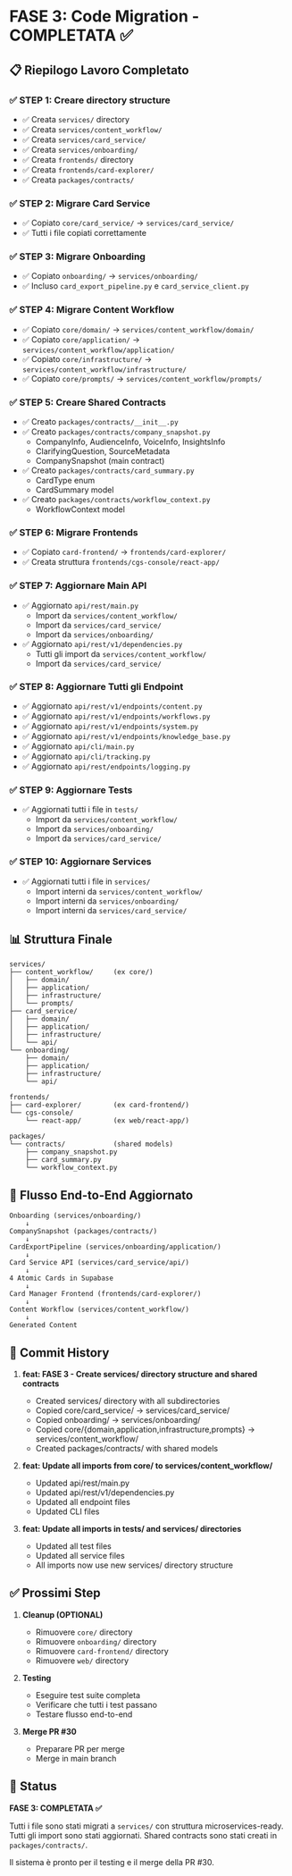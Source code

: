 # FASE 3: Code Migration - COMPLETATA ✅

## 📋 Riepilogo Lavoro Completato

### ✅ STEP 1: Creare directory structure
- ✅ Creata `services/` directory
- ✅ Creata `services/content_workflow/`
- ✅ Creata `services/card_service/`
- ✅ Creata `services/onboarding/`
- ✅ Creata `frontends/` directory
- ✅ Creata `frontends/card-explorer/`
- ✅ Creata `packages/contracts/`

### ✅ STEP 2: Migrare Card Service
- ✅ Copiato `core/card_service/` → `services/card_service/`
- ✅ Tutti i file copiati correttamente

### ✅ STEP 3: Migrare Onboarding
- ✅ Copiato `onboarding/` → `services/onboarding/`
- ✅ Incluso `card_export_pipeline.py` e `card_service_client.py`

### ✅ STEP 4: Migrare Content Workflow
- ✅ Copiato `core/domain/` → `services/content_workflow/domain/`
- ✅ Copiato `core/application/` → `services/content_workflow/application/`
- ✅ Copiato `core/infrastructure/` → `services/content_workflow/infrastructure/`
- ✅ Copiato `core/prompts/` → `services/content_workflow/prompts/`

### ✅ STEP 5: Creare Shared Contracts
- ✅ Creato `packages/contracts/__init__.py`
- ✅ Creato `packages/contracts/company_snapshot.py`
  - CompanyInfo, AudienceInfo, VoiceInfo, InsightsInfo
  - ClarifyingQuestion, SourceMetadata
  - CompanySnapshot (main contract)
- ✅ Creato `packages/contracts/card_summary.py`
  - CardType enum
  - CardSummary model
- ✅ Creato `packages/contracts/workflow_context.py`
  - WorkflowContext model

### ✅ STEP 6: Migrare Frontends
- ✅ Copiato `card-frontend/` → `frontends/card-explorer/`
- ✅ Creata struttura `frontends/cgs-console/react-app/`

### ✅ STEP 7: Aggiornare Main API
- ✅ Aggiornato `api/rest/main.py`
  - Import da `services/content_workflow/`
  - Import da `services/card_service/`
  - Import da `services/onboarding/`
- ✅ Aggiornato `api/rest/v1/dependencies.py`
  - Tutti gli import da `services/content_workflow/`
  - Import da `services/card_service/`

### ✅ STEP 8: Aggiornare Tutti gli Endpoint
- ✅ Aggiornato `api/rest/v1/endpoints/content.py`
- ✅ Aggiornato `api/rest/v1/endpoints/workflows.py`
- ✅ Aggiornato `api/rest/v1/endpoints/system.py`
- ✅ Aggiornato `api/rest/v1/endpoints/knowledge_base.py`
- ✅ Aggiornato `api/cli/main.py`
- ✅ Aggiornato `api/cli/tracking.py`
- ✅ Aggiornato `api/rest/endpoints/logging.py`

### ✅ STEP 9: Aggiornare Tests
- ✅ Aggiornati tutti i file in `tests/`
  - Import da `services/content_workflow/`
  - Import da `services/onboarding/`
  - Import da `services/card_service/`

### ✅ STEP 10: Aggiornare Services
- ✅ Aggiornati tutti i file in `services/`
  - Import interni da `services/content_workflow/`
  - Import interni da `services/onboarding/`
  - Import interni da `services/card_service/`

## 📊 Struttura Finale

```
services/
├── content_workflow/     (ex core/)
│   ├── domain/
│   ├── application/
│   ├── infrastructure/
│   └── prompts/
├── card_service/
│   ├── domain/
│   ├── application/
│   ├── infrastructure/
│   └── api/
└── onboarding/
    ├── domain/
    ├── application/
    ├── infrastructure/
    └── api/

frontends/
├── card-explorer/        (ex card-frontend/)
└── cgs-console/
    └── react-app/        (ex web/react-app/)

packages/
└── contracts/            (shared models)
    ├── company_snapshot.py
    ├── card_summary.py
    └── workflow_context.py
```

## 🔄 Flusso End-to-End Aggiornato

```
Onboarding (services/onboarding/)
    ↓
CompanySnapshot (packages/contracts/)
    ↓
CardExportPipeline (services/onboarding/application/)
    ↓
Card Service API (services/card_service/api/)
    ↓
4 Atomic Cards in Supabase
    ↓
Card Manager Frontend (frontends/card-explorer/)
    ↓
Content Workflow (services/content_workflow/)
    ↓
Generated Content
```

## 📝 Commit History

1. **feat: FASE 3 - Create services/ directory structure and shared contracts**
   - Created services/ directory with all subdirectories
   - Copied core/card_service/ → services/card_service/
   - Copied onboarding/ → services/onboarding/
   - Copied core/{domain,application,infrastructure,prompts} → services/content_workflow/
   - Created packages/contracts/ with shared models

2. **feat: Update all imports from core/ to services/content_workflow/**
   - Updated api/rest/main.py
   - Updated api/rest/v1/dependencies.py
   - Updated all endpoint files
   - Updated CLI files

3. **feat: Update all imports in tests/ and services/ directories**
   - Updated all test files
   - Updated all service files
   - All imports now use new services/ directory structure

## ✅ Prossimi Step

1. **Cleanup (OPTIONAL)**
   - Rimuovere `core/` directory
   - Rimuovere `onboarding/` directory
   - Rimuovere `card-frontend/` directory
   - Rimuovere `web/` directory

2. **Testing**
   - Eseguire test suite completa
   - Verificare che tutti i test passano
   - Testare flusso end-to-end

3. **Merge PR #30**
   - Preparare PR per merge
   - Merge in main branch

## 🎯 Status

**FASE 3: COMPLETATA ✅**

Tutti i file sono stati migrati a `services/` con struttura microservices-ready.
Tutti gli import sono stati aggiornati.
Shared contracts sono stati creati in `packages/contracts/`.

Il sistema è pronto per il testing e il merge della PR #30.

